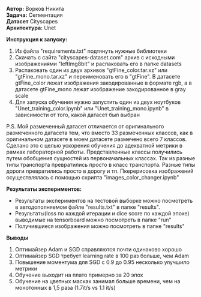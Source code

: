 **Автор:** Ворков Никита    
**Задача:** Сегментация     
**Датасет** Cityscapes      
**Архитектура:** Unet       

**Инструкция к запуску:**
1. Из файла "requirements.txt" подтянуть нужные библиотеки
2. Скачать с сайта "cityscapes-dataset.com" архив с исходными изображениями "leftImg8bit" и распаковать его в папке datasets
3. Распаковать один из двух архивов "gtFine_color.tar.xz" или "gtFine_mono.tar.xz" и переименовать его в "gtFine". В датасете gtFine_color лежат изображения закодированные в формате rgb, а в датасете gtFine_mono лежат изображение закодированное в gray scale
4. Для запуска обучения нужно запустить один из двух ноутбуков "Unet_training_color.ipynb" или "Unet_training_mono.ipynb" в зависимости от того, какой датасет был выбран

P.S. Мой размеченный датасет отличается от оригинального размеченного датасета тем, что вместо 33 размеченных классов, как в оригинальном датасете в моем датасете размечено всего 7 классов. Сделано это с целью ускорения обучения до адекватной метрики в рамках лабораторной работы. 
Представленные классы получились путем обобщения сущностей из первоначальных классах. Так из разные типы транспорта превратились просто в класс транспорта. Разные типы дороги превратились просто в дорогу и тп. Пкерерисовка изображений осуществлялась с помощью скрипта "images_color_changer.ipynb"

**Результаты экспериментов:**
* Результаты экспериментов на тестовой выборке можно посмотреть в автодополняемом файле "results.txt" в папке "results".
* Результаты(loss по каждой итерации и dice score по каждой эпохе) выводимые на tensorboard можно посмотреть в папке "run"
* Получившиеся изображения можно посмотреть в папке "results"

**Выводы**
1. Оптимайзер Adam и SGD справляются почти одинаково хорошо
2. Оптимайзер SGD требует  learning rate в 100 раз больше, чем Adam
3. Повышение моментума для SGD с 0.9 до 0.95 несколько улучшило метрики
4. Обучение выходит на плато примерно за 20 эпох
5. Обучение на цветных масках занимал больше времени, чем на монотонных в 1,5 раза (1.7it/s vs 1.1 it/s)